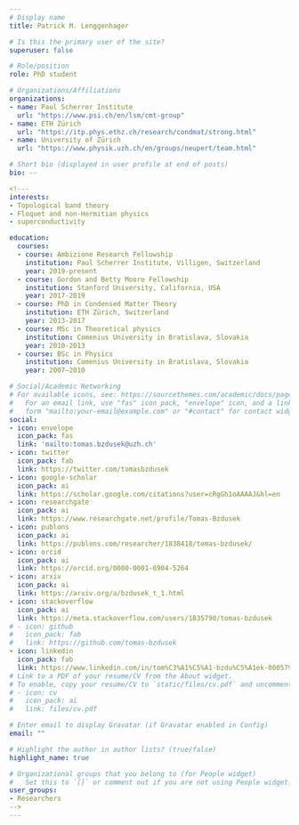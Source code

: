 ```yaml
---
# Display name
title: Patrick M. Lenggenhager

# Is this the primary user of the site?
superuser: false

# Role/position
role: PhD student

# Organizations/Affiliations
organizations:
- name: Paul Scherrer Institute
  url: "https://www.psi.ch/en/lsm/cmt-group"
- name: ETH Zürich
  url: "https://itp.phys.ethz.ch/research/condmat/strong.html"
- name: University of Zürich
  url: "https://www.physik.uzh.ch/en/groups/neupert/team.html"

# Short bio (displayed in user profile at end of posts)
bio: --

<!---
interests:
- Topological band theory
- Floquet and non-Hermitian physics
- superconductivity

education:
  courses:
  - course: Ambizione Research Fellowship
    institution: Paul Scherrer Institute, Villigen, Switzerland
    year: 2019-present
  - course: Gordon and Betty Moore Fellowship
    institution: Stanford University, California, USA
    year: 2017-2019
  - course: PhD in Condensed Matter Theory
    institution: ETH Zürich, Switzerland
    year: 2013-2017
  - course: MSc in Theoretical physics
    institution: Comenius University in Bratislava, Slovakia
    year: 2010-2013
  - course: BSc in Physics
    institution: Comenius University in Bratislava, Slovakia
    year: 2007–2010

# Social/Academic Networking
# For available icons, see: https://sourcethemes.com/academic/docs/page-builder/#icons
#   For an email link, use "fas" icon pack, "envelope" icon, and a link in the
#   form "mailto:your-email@example.com" or "#contact" for contact widget.
social:
- icon: envelope
  icon_pack: fas
  link: 'mailto:tomas.bzdusek@uzh.ch'
- icon: twitter
  icon_pack: fab
  link: https://twitter.com/tomasbzdusek
- icon: google-scholar
  icon_pack: ai
  link: https://scholar.google.com/citations?user=cRgGh1oAAAAJ&hl=en
- icon: researchgate
  icon_pack: ai
  link: https://www.researchgate.net/profile/Tomas-Bzdusek
- icon: publons
  icon_pack: ai
  link: https://publons.com/researcher/1838418/tomas-bzdusek/
- icon: orcid
  icon_pack: ai
  link: https://orcid.org/0000-0001-6904-5264
- icon: arxiv
  icon_pack: ai
  link: https://arxiv.org/a/bzdusek_t_1.html
- icon: stackoverflow
  icon_pack: ai
  link: https://meta.stackoverflow.com/users/1835790/tomas-bzdusek
# - icon: github
#   icon_pack: fab
#   link: https://github.com/tomas-bzdusek
- icon: linkedin
  icon_pack: fab
  link: https://www.linkedin.com/in/tom%C3%A1%C5%A1-bzdu%C5%A1ek-0005794b/
# Link to a PDF of your resume/CV from the About widget.
# To enable, copy your resume/CV to `static/files/cv.pdf` and uncomment the lines below.
# - icon: cv
#   icon_pack: ai
#   link: files/cv.pdf

# Enter email to display Gravatar (if Gravatar enabled in Config)
email: ""

# Highlight the author in author lists? (true/false)
highlight_name: true

# Organizational groups that you belong to (for People widget)
#   Set this to `[]` or comment out if you are not using People widget.
user_groups:
- Researchers
-->
---
```

